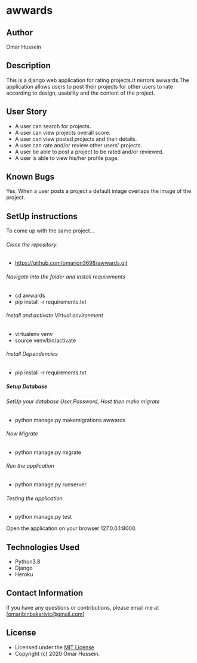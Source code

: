 # awwards

## Author
Omar Hussein

## Description
This is a django web application for rating projects.It mirrors awwards.The application allows users to post their projects for other users to rate according to design, usability and the content of the project.

## User Story
* A user can search for projects.
* A user can view projects overall score.
* A user can view posted projects and their details.
* A user can rate and/or review other users' projects.
* A user be able to post a project to be rated and/or reviewed.
* A user is able to view his/her profile page.

## Known Bugs
Yes, When a user posts a project a default image overlaps the image of the project.

## SetUp instructions
To come up with the same project...

###### Clone the repository:
  * https://github.com/omarion3698/awwards.git
  
###### Navigate into the folder and install requirements
  * cd awwards 
  * pip install -r requirements.txt
  
###### Install and activate Virtual environment
  * virtualenv venv
  * source venv/bin/activate
  
###### Install Dependencies
  * pip install -r requirements.txt
  
##### Setup Database
###### SetUp your database User,Password, Host then make migrate
  * python manage.py makemigrations awwards
  
###### Now Migrate
  * python manage.py migrate
  
###### Run the application
  * python manage.py runserver
  
###### Testing the application
  * python manage.py test
  
Open the application on your browser 127.0.0.1:8000.

## Technologies Used
* Python3.8
* Django
* Heroku

## Contact Information
If you have any questions or contributions, please email me at [omaribinbakarivic@gmail.com]

## License
* Licensed under the [MIT License](LICENSE)
* Copyright (c) 2020 Omar Hussein.
